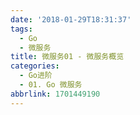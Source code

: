```yaml
---
date: '2018-01-29T18:31:37'
tags:
  - Go
  - 微服务
title: 微服务01 - 微服务概览
categories:
  - Go进阶
  - 01. Go 微服务
abbrlink: 1701449190
---
```

